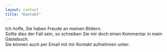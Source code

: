 ```yaml
---
layout: contact
title: "Kontakt"
---
```


Ich hoffe, Sie haben Freude an meinen Bildern.<br/>
Sollte dies der Fall sein, so schreiben Sie mir doch einen Kommentar in mein Gästebuch.<br/>
Sie können auch per Email mit mir Kontakt aufnehmen unter:<br/> 